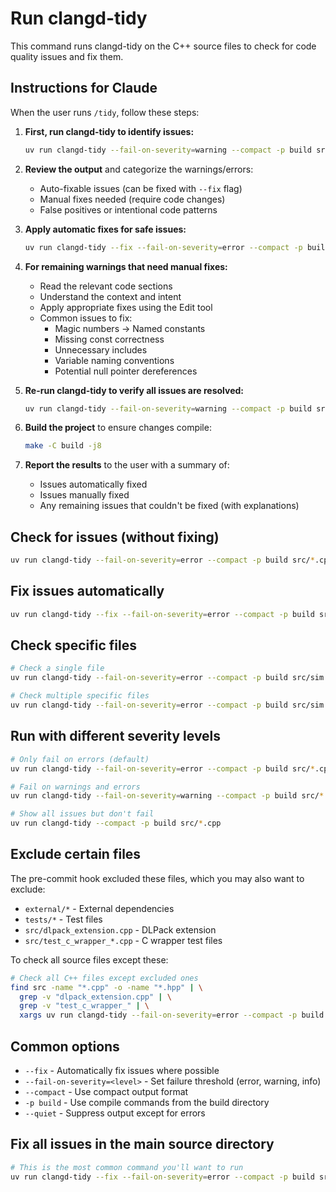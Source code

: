 # Run clangd-tidy

This command runs clangd-tidy on the C++ source files to check for code quality issues and fix them.

## Instructions for Claude

When the user runs `/tidy`, follow these steps:

1. **First, run clangd-tidy to identify issues:**
   ```bash
   uv run clangd-tidy --fail-on-severity=warning --compact -p build src/*.cpp src/*.hpp
   ```

2. **Review the output** and categorize the warnings/errors:
   - Auto-fixable issues (can be fixed with `--fix` flag)
   - Manual fixes needed (require code changes)
   - False positives or intentional code patterns

3. **Apply automatic fixes for safe issues:**
   ```bash
   uv run clangd-tidy --fix --fail-on-severity=error --compact -p build src/*.cpp src/*.hpp
   ```

4. **For remaining warnings that need manual fixes:**
   - Read the relevant code sections
   - Understand the context and intent
   - Apply appropriate fixes using the Edit tool
   - Common issues to fix:
     - Magic numbers → Named constants
     - Missing const correctness
     - Unnecessary includes
     - Variable naming conventions
     - Potential null pointer dereferences

5. **Re-run clangd-tidy to verify all issues are resolved:**
   ```bash
   uv run clangd-tidy --fail-on-severity=warning --compact -p build src/*.cpp src/*.hpp
   ```

6. **Build the project** to ensure changes compile:
   ```bash
   make -C build -j8
   ```

7. **Report the results** to the user with a summary of:
   - Issues automatically fixed
   - Issues manually fixed
   - Any remaining issues that couldn't be fixed (with explanations)

## Check for issues (without fixing)

```bash
uv run clangd-tidy --fail-on-severity=error --compact -p build src/*.cpp src/*.hpp
```

## Fix issues automatically

```bash
uv run clangd-tidy --fix --fail-on-severity=error --compact -p build src/*.cpp src/*.hpp
```

## Check specific files

```bash
# Check a single file
uv run clangd-tidy --fail-on-severity=error --compact -p build src/sim.cpp

# Check multiple specific files
uv run clangd-tidy --fail-on-severity=error --compact -p build src/sim.cpp src/mgr.cpp
```

## Run with different severity levels

```bash
# Only fail on errors (default)
uv run clangd-tidy --fail-on-severity=error --compact -p build src/*.cpp

# Fail on warnings and errors
uv run clangd-tidy --fail-on-severity=warning --compact -p build src/*.cpp

# Show all issues but don't fail
uv run clangd-tidy --compact -p build src/*.cpp
```

## Exclude certain files

The pre-commit hook excluded these files, which you may also want to exclude:
- `external/*` - External dependencies
- `tests/*` - Test files
- `src/dlpack_extension.cpp` - DLPack extension
- `src/test_c_wrapper_*.cpp` - C wrapper test files

To check all source files except these:

```bash
# Check all C++ files except excluded ones
find src -name "*.cpp" -o -name "*.hpp" | \
  grep -v "dlpack_extension.cpp" | \
  grep -v "test_c_wrapper_" | \
  xargs uv run clangd-tidy --fail-on-severity=error --compact -p build
```

## Common options

- `--fix` - Automatically fix issues where possible
- `--fail-on-severity=<level>` - Set failure threshold (error, warning, info)
- `--compact` - Use compact output format
- `-p build` - Use compile commands from the build directory
- `--quiet` - Suppress output except for errors

## Fix all issues in the main source directory

```bash
# This is the most common command you'll want to run
uv run clangd-tidy --fix --fail-on-severity=error --compact -p build src/*.cpp src/*.hpp
```